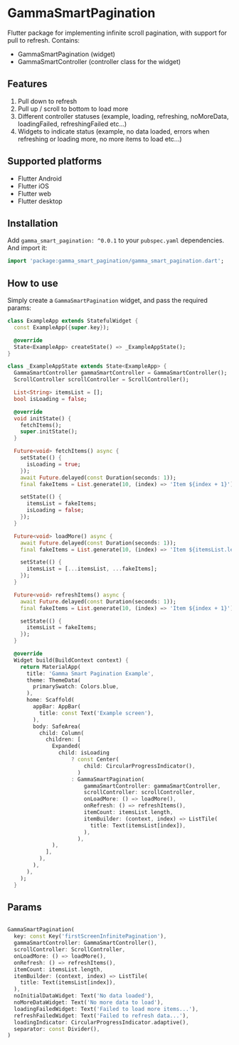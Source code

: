 # GammaSmartPagination
Flutter package for implementing infinite scroll pagination, with support for pull to refresh.
Contains:
* GammaSmartPagination (widget)
* GammaSmartController (controller class for the widget)

## Features

1. Pull down to refresh
2. Pull up / scroll to bottom to load more
3. Different controller statuses (example, loading, refreshing, noMoreData, loadingFailed, refreshingFailed etc...)
4. Widgets to indicate status (example, no data loaded, errors when refreshing or loading more, no more items to load etc...)

## Supported platforms

* Flutter Android
* Flutter iOS
* Flutter web
* Flutter desktop

## Installation

Add `gamma_smart_pagination: ^0.0.1` to your `pubspec.yaml` dependencies. And import it:

```dart
import 'package:gamma_smart_pagination/gamma_smart_pagination.dart';
```

## How to use

Simply create a `GammaSmartPagination` widget, and pass the required params:

```dart
class ExampleApp extends StatefulWidget {
  const ExampleApp({super.key});

  @override
  State<ExampleApp> createState() => _ExampleAppState();
}

class _ExampleAppState extends State<ExampleApp> {
  GammaSmartController gammaSmartController = GammaSmartController();
  ScrollController scrollController = ScrollController();

  List<String> itemsList = [];
  bool isLoading = false;

  @override
  void initState() {
    fetchItems();
    super.initState();
  }

  Future<void> fetchItems() async {
    setState(() {
      isLoading = true;
    });
    await Future.delayed(const Duration(seconds: 1));
    final fakeItems = List.generate(10, (index) => 'Item ${index + 1}');

    setState(() {
      itemsList = fakeItems;
      isLoading = false;
    });
  }

  Future<void> loadMore() async {
    await Future.delayed(const Duration(seconds: 1));
    final fakeItems = List.generate(10, (index) => 'Item ${itemsList.length + index + 1}');

    setState(() {
      itemsList = [...itemsList, ...fakeItems];
    });
  }

  Future<void> refreshItems() async {
    await Future.delayed(const Duration(seconds: 1));
    final fakeItems = List.generate(10, (index) => 'Item ${index + 1}');

    setState(() {
      itemsList = fakeItems;
    });
  }

  @override
  Widget build(BuildContext context) {
    return MaterialApp(
      title: 'Gamma Smart Pagination Example',
      theme: ThemeData(
        primarySwatch: Colors.blue,
      ),
      home: Scaffold(
        appBar: AppBar(
          title: const Text('Example screen'),
        ),
        body: SafeArea(
          child: Column(
            children: [
              Expanded(
                child: isLoading
                    ? const Center(
                        child: CircularProgressIndicator(),
                      )
                    : GammaSmartPagination(
                        gammaSmartController: gammaSmartController,
                        scrollController: scrollController,
                        onLoadMore: () => loadMore(),
                        onRefresh: () => refreshItems(),
                        itemCount: itemsList.length,
                        itemBuilder: (context, index) => ListTile(
                          title: Text(itemsList[index]),
                        ),
                      ),
              ),
            ],
          ),
        ),
      ),
    );
  }
```

## Params

```dart

GammaSmartPagination(
  key: const Key('firstScreenInfinitePagination'),
  gammaSmartController: GammaSmartController(),
  scrollController: ScrollController,
  onLoadMore: () => loadMore(),
  onRefresh: () => refreshItems(),
  itemCount: itemsList.length,
  itemBuilder: (context, index) => ListTile(
    title: Text(itemsList[index]),
  ),
  noInitialDataWidget: Text('No data loaded'),
  noMoreDataWidget: Text('No more data to load'),
  loadingFailedWidget: Text('Failed to load more items...'),
  refreshFailedWidget: Text('Failed to refresh data...'),
  loadingIndicator: CircularProgressIndicator.adaptive(),
  separator: const Divider(),
)
```